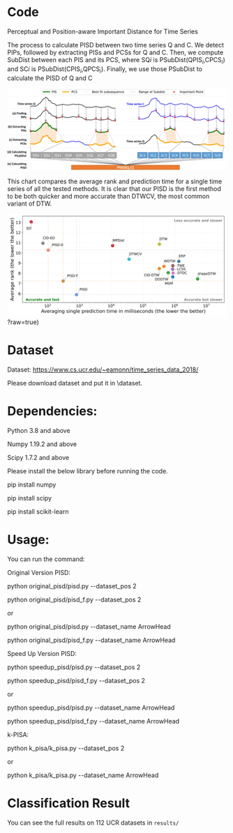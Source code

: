 # Code
Perceptual and Position-aware Important Distance for Time Series

The process to calculate PISD between two time series Q and C. We detect PIPs, followed by extracting PISs and PCSs for Q and C. Then, we compute SubDist between each PIS and its PCS, where SQ$i$ is PSubDist(QPIS$_i$,CPCS$_i$) and SC$i$ is PSubDist(CPIS$_i$,QPCS$_i$). Finally, we use those PSubDist to calculate the PISD of Q and C

![alt text](https://github.com/tmtuan1307/PISD/blob/main/img/pisd3.jpg)

This chart compares the average rank and prediction time for a single time series of all the tested methods. It is clear that our PISD is the first method to be both quicker and more accurate than DTWCV, the most common variant of DTW.

![alt text](https://github.com/tmtuan1307/PISD/blob/main/img/tvsr2.jpg)?raw=true)


# Dataset

Dataset: https://www.cs.ucr.edu/~eamonn/time_series_data_2018/

Please download dataset and put it in \dataset\. 

# Dependencies: 

Python 3.8 and above

Numpy 1.19.2 and above

Scipy 1.7.2 and above

Please install the below library before running the code.

pip install numpy

pip install scipy

pip install scikit-learn

# Usage: 

You can run the command: 

Original Version PISD:

python original_pisd/pisd.py --dataset_pos 2

python original_pisd/pisd_f.py --dataset_pos 2

or

python original_pisd/pisd.py --dataset_name ArrowHead

python original_pisd/pisd_f.py --dataset_name ArrowHead

Speed Up Version PISD:

python speedup_pisd/pisd.py --dataset_pos 2

python speedup_pisd/pisd_f.py --dataset_pos 2

or

python speedup_pisd/pisd.py --dataset_name ArrowHead

python speedup_pisd/pisd_f.py --dataset_name ArrowHead

k-PISA:

python k_pisa/k_pisa.py --dataset_pos 2

or

python k_pisa/k_pisa.py --dataset_name ArrowHead

# Classification Result
You can see the full results on 112 UCR datasets in `results/`
